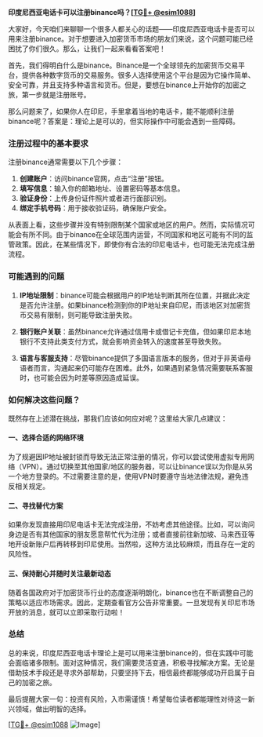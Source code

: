 **印度尼西亚电话卡可以注册binance吗？[[TG💪+ @esim1088](https://t.me/s/esim1088)]**

大家好，今天咱们来聊聊一个很多人都关心的话题——印度尼西亚电话卡是否可以用来注册binance。对于想要进入加密货币市场的朋友们来说，这个问题可能已经困扰了你们很久。那么，让我们一起来看看答案吧！

首先，我们得明白什么是binance。Binance是一个全球领先的加密货币交易平台，提供各种数字货币的交易服务。很多人选择使用这个平台是因为它操作简单、安全可靠，并且支持多种语言和货币。但是，要想在binance上开始你的加密之旅，第一步就是注册账号。

那么问题来了，如果你人在印尼，手里拿着当地的电话卡，能不能顺利注册binance呢？答案是：理论上是可以的，但实际操作中可能会遇到一些障碍。

### 注册过程中的基本要求

注册binance通常需要以下几个步骤：

1. **创建账户**：访问binance官网，点击“注册”按钮。
2. **填写信息**：输入你的邮箱地址、设置密码等基本信息。
3. **验证身份**：上传身份证件照片或者进行面部识别。
4. **绑定手机号码**：用于接收验证码，确保账户安全。

从表面上看，这些步骤并没有特别限制某个国家或地区的用户。然而，实际情况可能会有所不同。由于binance在全球范围内运营，不同国家和地区可能有不同的监管政策。因此，在某些情况下，即使你有合法的印尼电话卡，也可能无法完成注册流程。

### 可能遇到的问题

1. **IP地址限制**：binance可能会根据用户的IP地址判断其所在位置，并据此决定是否允许注册。如果binance检测到你的IP地址来自印尼，而该地区对加密货币交易有限制，则可能导致注册失败。
   
2. **银行账户关联**：虽然binance允许通过信用卡或借记卡充值，但如果印尼本地银行不支持此类支付方式，就会影响资金转入的速度甚至导致失败。

3. **语言与客服支持**：尽管binance提供了多国语言版本的服务，但对于非英语母语者而言，沟通起来仍可能存在困难。此外，如果遇到紧急情况需要联系客服时，也可能会因为时差等原因造成延误。

### 如何解决这些问题？

既然存在上述潜在挑战，那我们应该如何应对呢？这里给大家几点建议：

#### 一、选择合适的网络环境

为了规避因IP地址被封锁而导致无法正常注册的情况，你可以尝试使用虚拟专用网络（VPN）。通过切换至其他国家/地区的服务器，可以让binance误以为你是从另一个地方登录的。不过需要注意的是，使用VPN时要遵守当地法律法规，避免违反相关规定。

#### 二、寻找替代方案

如果你发现直接用印尼电话卡无法完成注册，不妨考虑其他途径。比如，可以询问身边是否有其他国家的朋友愿意帮忙代为注册；或者直接前往新加坡、马来西亚等地开设新账户后再转移到印尼使用。当然啦，这种方法比较麻烦，而且存在一定的风险性。

#### 三、保持耐心并随时关注最新动态

随着各国政府对于加密货币行业的态度逐渐明朗化，binance也在不断调整自己的策略以适应市场需求。因此，定期查看官方公告非常重要。一旦发现有关印尼市场开放的消息，就可以立即采取行动啦！

### 总结

总的来说，印度尼西亚电话卡理论上是可以用来注册binance的，但在实践中可能会面临诸多限制。面对这种情况，我们需要灵活变通，积极寻找解决方案。无论是借助技术手段还是寻求外部帮助，只要坚持下去，相信最终都能够成功开启属于自己的加密之旅。

最后提醒大家一句：投资有风险，入市需谨慎！希望每位读者都能理性对待这一新兴领域，做出明智的选择。

[[TG💪+ @esim1088](https://t.me/s/esim1088) ![Image](https://i.postimg.cc/4NQfJmqS/Snipaste-2025-05-13-00-14-12.png)]